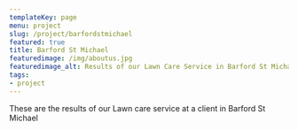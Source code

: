 ```yaml
---
templateKey: page
menu: project
slug: /project/barfordstmichael
featured: true
title: Barford St Michael
featuredimage: /img/aboutus.jpg
featuredimage_alt: Results of our Lawn Care Service in Barford St Michael
tags:
- project
---
```

These are the results of our Lawn care service at a client in Barford St Michael


